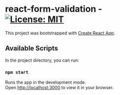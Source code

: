 # react-form-validation - [![License: MIT](https://img.shields.io/badge/License-MIT-yellow.svg)](https://opensource.org/licenses/MIT)

This project was bootstrapped with [Create React App](https://github.com/facebook/create-react-app).

## Available Scripts

In the project directory, you can run:

### `npm start`

Runs the app in the development mode.\
Open [http://localhost:3000](http://localhost:3000) to view it in your browser.